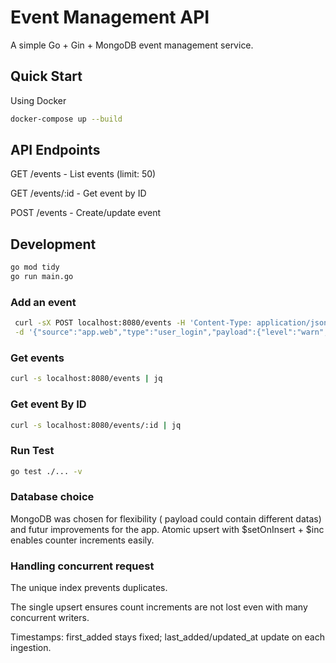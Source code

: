 # Event Management API

A simple Go + Gin + MongoDB event management service.

## Quick Start
Using Docker
```bash
docker-compose up --build
```

## API Endpoints

GET /events - List events (limit: 50)

GET /events/:id - Get event by ID

POST /events - Create/update event

## Development
```bash
go mod tidy
go run main.go
```

### Add an event
```bash
 curl -sX POST localhost:8080/events -H 'Content-Type: application/json' \
 -d '{"source":"app.web","type":"user_login","payload":{"level":"warn","user_id":"id_1","system_status":"healthy"}}' | jq
```

### Get events
```bash
curl -s localhost:8080/events | jq 
```

### Get event By ID
```bash
curl -s localhost:8080/events/:id | jq 
```

### Run Test
```bash
go test ./... -v
```

### Database choice
MongoDB was chosen for flexibility ( payload could contain different datas) and futur improvements for the app.
Atomic upsert with $setOnInsert + $inc enables counter increments easily.

### Handling concurrent request 
The unique index prevents duplicates.

The single upsert ensures count increments are not lost even with many concurrent writers.

Timestamps: first_added stays fixed; last_added/updated_at update on each ingestion.
